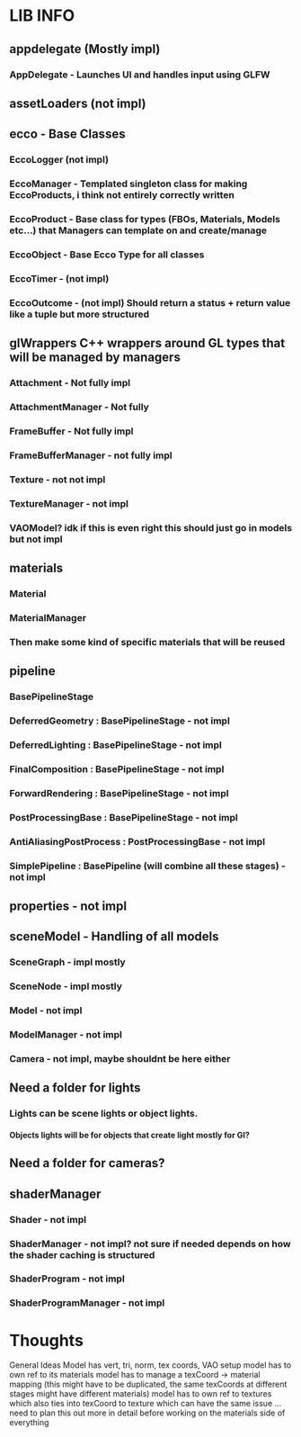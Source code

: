 # LIB INFO 


## appdelegate (Mostly impl)
### AppDelegate - Launches UI and handles input using GLFW 

## assetLoaders (not impl)

## ecco - Base Classes
### EccoLogger (not impl)
### EccoManager - Templated singleton class for making EccoProducts, i think not entirely correctly written 
### EccoProduct - Base class for types (FBOs, Materials, Models etc...) that Managers can template on and create/manage
### EccoObject - Base Ecco Type for all classes
### EccoTimer - (not impl)
### EccoOutcome - (not impl) Should return a status + return value like a tuple but more structured

## glWrappers C++ wrappers around GL types that will be managed by managers
### Attachment - Not fully impl 
### AttachmentManager - Not fully 
### FrameBuffer - Not fully impl
### FrameBufferManager - not fully impl
### Texture - not not impl
### TextureManager - not impl
### VAOModel? idk if this is even right this should just go in models but not impl

## materials
### Material
### MaterialManager
### Then make some kind of specific materials that will be reused

## pipeline
### BasePipelineStage 
### DeferredGeometry : BasePipelineStage - not impl
### DeferredLighting : BasePipelineStage - not impl
### FinalComposition : BasePipelineStage - not impl
### ForwardRendering : BasePipelineStage - not impl
### PostProcessingBase : BasePipelineStage - not impl
### AntiAliasingPostProcess : PostProcessingBase - not impl
### SimplePipeline : BasePipeline (will combine all these stages) - not impl

## properties - not impl

## sceneModel - Handling of all models
### SceneGraph - impl mostly
### SceneNode - impl mostly
### Model - not impl
### ModelManager - not impl
### Camera - not impl, maybe shouldnt be here either 

## Need a folder for lights
### Lights can be scene lights or object lights.
#### Objects lights will be for objects that create light mostly for GI? 

## Need a folder for cameras? 

## shaderManager
### Shader - not impl
### ShaderManager - not impl? not sure if needed depends on how the shader caching is structured
### ShaderProgram - not impl
### ShaderProgramManager - not impl

# Thoughts

General Ideas
Model has vert, tri, norm, tex coords, VAO setup 
model has to own ref to its materials 
model has to manage a texCoord -> material mapping (this might have to be duplicated, the same texCoords at different stages might have different materials) 
model has to own ref to textures which also ties into texCoord to texture which can have the same issue
... need to plan this out more in detail before working on the materials side of everything




